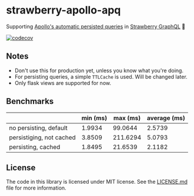 # strawberry-apollo-apq
Supporting [Apollo's automatic persisted queries](https://www.apollographql.com/docs/apollo-server/performance/apq/)
in [Strawberry GraphQL](https://github.com/strawberry-graphql/strawberry) 🍓

[![codecov](https://codecov.io/gh/basvandriel/strawberry-apollo-apq/branch/main/graph/badge.svg?token=9LERDLNBE5)](https://codecov.io/gh/basvandriel/strawberry-apollo-apq)

## Notes

- Don't use this for production yet, unless you know what you're doing.
- For persisting queries, a simple `TTLCache` is used. Will be changed later.
- Only flask views are supported for now.


## Benchmarks

|                          | min (ms) | max (ms) | average (ms) |
|--------------------------|----------|----------|--------------|
| no persisting, default   | 1.9934   | 99.0644  | 2.5739       |
| persistiging, not cached | 3.8509   | 211.6294 | 5.0793       |
| persisting, cached       | 1.8495   | 21.6539  | 2.1182       |

## License
The code in this library is licensed under MIT license. See the [LICENSE.md](LICENSE.md) file for more information.

